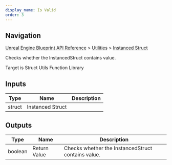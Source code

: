 ```yaml
---
display_name: Is Valid
order: 3
---
```

## Navigation

[Unreal Engine Blueprint API Reference](https://dev.epicgames.com/documentation/en-us/unreal-engine/BlueprintAPI) > [Utilities](https://dev.epicgames.com/documentation/en-us/unreal-engine/BlueprintAPI/Utilities) > [Instanced Struct](https://dev.epicgames.com/documentation/en-us/unreal-engine/BlueprintAPI/Utilities/InstancedStruct)

Checks whether the InstancedStruct contains value.

Target is Struct Utils Function Library

## Inputs

| Type | Name | Description |
| --- | --- | --- |
| struct | Instanced Struct |  |

## Outputs

| Type | Name | Description |
| --- | --- | --- |
| boolean | Return Value | Checks whether the InstancedStruct contains value. |
